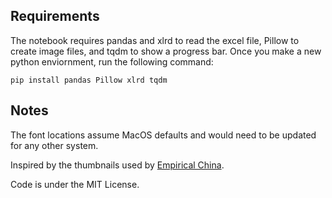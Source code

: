 ## Requirements

The notebook requires pandas and xlrd to read the excel file, Pillow to create image files, and tqdm to show a progress bar. Once you make a new python enviornment, run the following command:

```
pip install pandas Pillow xlrd tqdm
```

## Notes

The font locations assume MacOS defaults and would need to be updated for any other system.

Inspired by the thumbnails used by [Empirical China](https://github.com/empiricalchina).

Code is under the MIT License.
